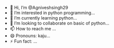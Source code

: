 - 👋 Hi, I’m @Agniveshsingh29
- 👀 I’m interested in python programming...
- 🌱 I’m currently learning python...
- 💞️ I’m looking to collaborate on basic of python...
- 📫 How to reach me ...
- 😄 Pronouns: kaju...
- ⚡ Fun fact: ...

<!---
Agniveshsingh29/Agniveshsingh29 is a ✨ special ✨ repository because its `README.md` (this file) appears on your GitHub profile.
You can click the Preview link to take a look at your changes.
--->
